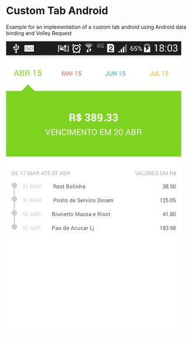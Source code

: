# Custom Tab Android
Example for an implementation of a custom tab android using Android data binding and Volley Request


![Alt text](/preview/customtabs.gif?raw=true)
